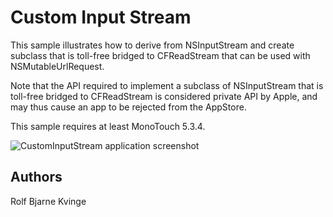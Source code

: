 # Custom Input Stream

This sample illustrates how to derive from NSInputStream and create subclass that is toll-free
bridged to CFReadStream that can be used with NSMutableUrlRequest.

Note that the API required to implement a subclass of NSInputStream that is toll-free bridged to
CFReadStream is considered private API by Apple, and may thus cause an app to be rejected
from the AppStore.

This sample requires at least MonoTouch 5.3.4.

![CustomInputStream application screenshot](Screenshots/InputStreamTest01.png "CustomInputStream application screenshot")

## Authors

Rolf Bjarne Kvinge
